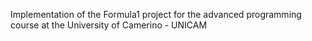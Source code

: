 Implementation of the Formula1 project for the advanced programming course at the University of Camerino - UNICAM

